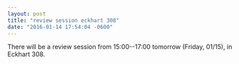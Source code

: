 ```yaml
---
layout: post
title: "review session eckhart 308"
date: "2016-01-14 17:54:04 -0600"
---
```


There will be a review session from 15:00--17:00 tomorrow (Friday, 01/15), in Eckhart 308. 
